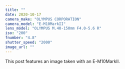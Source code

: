 ```yaml
---
title: ""
date: 2020-10-17
camera_make: "OLYMPUS CORPORATION"
camera_model: "E-M10MarkII"
lens_model: "OLYMPUS M.40-150mm F4.0-5.6 R"
iso: "200"
fnumber: "4.8"
shutter_speed: "2000"
image_url: ""
---
```


This post features an image taken with an E-M10MarkII.